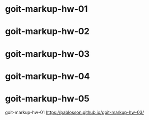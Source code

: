 # goit-markup-hw-01

# goit-markup-hw-02

# goit-markup-hw-03

# goit-markup-hw-04

# goit-markup-hw-05

goit-markup-hw-01
https://pablosson.github.io/goit-markup-hw-03/
